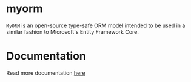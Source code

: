 # myorm

`MyORM` is an open-source type-safe ORM model intended to be used in a similar fashion to Microsoft's Entity Framework Core. 

# Documentation

Read more documentation [here](https://github.com/myorm/myorm)